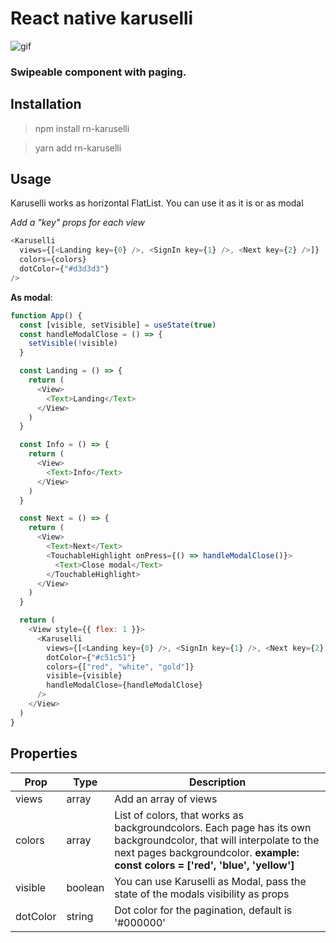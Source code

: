 # **React native karuselli**

![gif](https://media.giphy.com/media/6QlOhEMYqfxHBiLDDr/giphy.gif)

### Swipeable component with paging.

## Installation

> npm install rn-karuselli

> yarn add rn-karuselli

## Usage

Karuselli works as horizontal FlatList. You can use it as it is or as modal

_Add a "key" props for each view_

```js
<Karuselli
  views={[<Landing key={0} />, <SignIn key={1} />, <Next key={2} />]}
  colors={colors}
  dotColor={"#d3d3d3"}
/>
```

**As modal**:

```js
function App() {
  const [visible, setVisible] = useState(true)
  const handleModalClose = () => {
    setVisible(!visible)
  }

  const Landing = () => {
    return (
      <View>
        <Text>Landing</Text>
      </View>
    )
  }

  const Info = () => {
    return (
      <View>
        <Text>Info</Text>
      </View>
    )
  }

  const Next = () => {
    return (
      <View>
        <Text>Next</Text>
        <TouchableHighlight onPress={() => handleModalClose()}>
          <Text>Close modal</Text>
        </TouchableHighlight>
      </View>
    )
  }

  return (
    <View style={{ flex: 1 }}>
      <Karuselli
        views={[<Landing key={0} />, <SignIn key={1} />, <Next key={2} />]}
        dotColor={"#c51c51"}
        colors={["red", "white", "gold"]}
        visible={visible}
        handleModalClose={handleModalClose}
      />
    </View>
  )
}
```

## Properties

| Prop     | Type    | Description                                                                                                                                                                                           |
| -------- | ------- | ----------------------------------------------------------------------------------------------------------------------------------------------------------------------------------------------------- |
| views    | array   | Add an array of views                                                                                                                                                                                 |
| colors   | array   | List of colors, that works as backgroundcolors. Each page has its own backgroundcolor, that will interpolate to the next pages backgroundcolor. **example: const colors = ['red', 'blue', 'yellow']** |
| visible  | boolean | You can use Karuselli as Modal, pass the state of the modals visibility as props                                                                                                                      |
| dotColor | string  | Dot color for the pagination, default is '#000000'                                                                                                                                                    |
